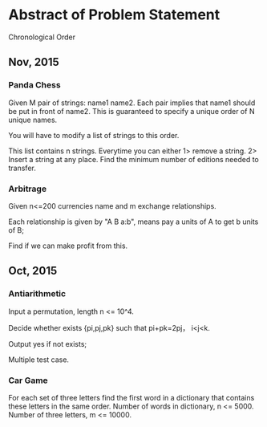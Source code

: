 # Abstract of Problem Statement

Chronological Order

## Nov, 2015


### Panda Chess

Given M pair of strings: name1 name2. Each pair implies that name1 should be put in front of name2. This is guaranteed to specify a unique order of N unique names. 

You will have to modify a list of strings to this order. 

This list contains n strings. Everytime you can either 1> remove a string. 2> Insert a string at any place. Find the minimum number of editions needed to transfer.

### Arbitrage

Given n<=200 currencies name and m exchange relationships.

Each relationship is given by "A B a:b", means pay a units of A to get b units of B;

Find if we can make profit from this.


## Oct, 2015


### Antiarithmetic

Input a permutation, length n <= 10^4.

Decide whether exists {pi,pj,pk} such that pi+pk=2pj， i<j<k.

Output yes if not exists;

Multiple test case.

### Car Game

For each set of three letters find the first word in a dictionary that contains these letters in the same order. Number of words in dictionary, n <= 5000. Number of three letters, m <= 10000.